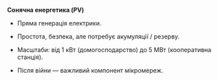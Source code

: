 **Сонячна енергетика (PV)**

- Пряма генерація електрики.
    
- Простота, безпека, але потребує акумуляції / резерву.
    
- Масштаби: від 1 кВт (домогосподарство) до 5 МВт (кооперативна станція).
    
- Після війни — важливий компонент мікромереж.
